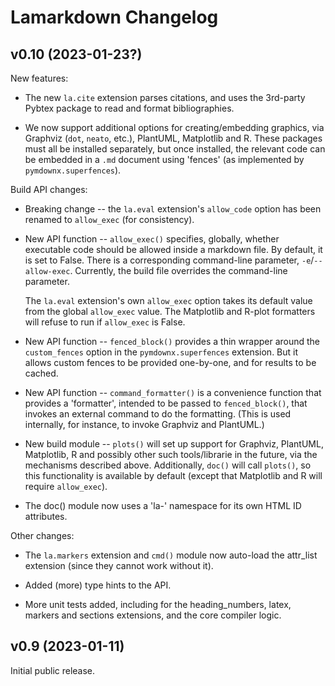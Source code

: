 # Lamarkdown Changelog

## v0.10 (2023-01-23?)

New features:

* The new `la.cite` extension parses citations, and uses the 3rd-party Pybtex package to read and format bibliographies.

* We now support additional options for creating/embedding graphics, via Graphviz (`dot`, `neato`, etc.), PlantUML, Matplotlib and R. These packages must all be installed separately, but once installed, the relevant code can be embedded in a `.md` document using 'fences' (as implemented by `pymdownx.superfences`).

Build API changes:

* Breaking change -- the `la.eval` extension's `allow_code` option has been renamed to `allow_exec` (for consistency).

* New API function -- `allow_exec()` specifies, globally, whether executable code should be allowed inside a markdown file. By default, it is set to False. There is a corresponding command-line parameter, `-e`/`--allow-exec`. Currently, the build file overrides the command-line parameter. 

    The `la.eval` extension's own `allow_exec` option takes its default value from the global `allow_exec` value. The Matplotlib and R-plot formatters will refuse to run if `allow_exec` is False.

* New API function -- `fenced_block()` provides a thin wrapper around the `custom_fences` option in the `pymdownx.superfences` extension. But it allows custom fences to be provided one-by-one, and for results to be cached.

* New API function -- `command_formatter()` is a convenience function that provides a 'formatter', intended to be passed to `fenced_block()`, that invokes an external command to do the formatting. (This is used internally, for instance, to invoke Graphviz and PlantUML.)

* New build module -- `plots()` will set up support for Graphviz, PlantUML, Matplotlib, R and possibly other such tools/librarie in the future, via the mechanisms described above. Additionally, `doc()` will call `plots()`, so this functionality is available by default (except that Matplotlib and R will require `allow_exec`).

* The doc() module now uses a 'la-' namespace for its own HTML ID attributes.


Other changes:
* The `la.markers` extension and `cmd()` module now auto-load the attr_list extension (since they cannot work without it).
  
* Added (more) type hints to the API.

* More unit tests added, including for the heading_numbers, latex, markers and sections extensions, and the core compiler logic.

## v0.9 (2023-01-11)

Initial public release.
